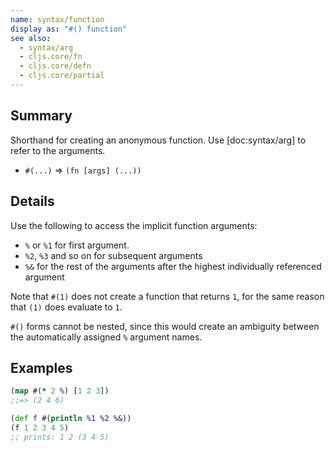 ```yaml
---
name: syntax/function
display as: "#() function"
see also:
  - syntax/arg
  - cljs.core/fn
  - cljs.core/defn
  - cljs.core/partial
---
```


## Summary

Shorthand for creating an anonymous function. Use [doc:syntax/arg] to refer
to the arguments.

- `#(...)` => `(fn [args] (...))`

## Details

Use the following to access the implicit function arguments:

- `%` or `%1` for first argument.
- `%2`, `%3` and so on for subsequent arguments
- `%&` for the rest of the arguments after the highest individually referenced argument

Note that `#(1)` does not create a function that returns `1`, for the same
reason that `(1)` does evaluate to `1`.

`#()` forms cannot be nested, since this would create an ambiguity between the
automatically assigned `%` argument names.

## Examples

```clj
(map #(* 2 %) [1 2 3])
;;=> (2 4 6)

(def f #(println %1 %2 %&))
(f 1 2 3 4 5)
;; prints: 1 2 (3 4 5)
```
